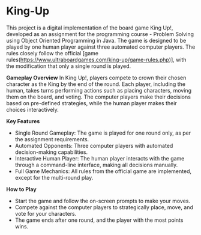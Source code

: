 # King-Up

This project is a digital implementation of the board game King Up!, developed as an assignment for the programming course - Problem Solving using Object Oriented Programming in Java. The game is designed to be played by one human player against three automated computer players. The rules closely follow the official [game rules(https://www.ultraboardgames.com/king-up/game-rules.php)], with the modification that only a single round is played.

**Gameplay Overview**
In King Up!, players compete to crown their chosen character as the King by the end of the round. Each player, including the human, takes turns performing actions such as placing characters, moving them on the board, and voting. The computer players make their decisions based on pre-defined strategies, while the human player makes their choices interactively.

**Key Features**

* Single Round Gameplay: The game is played for one round only, as per the assignment requirements.
* Automated Opponents: Three computer players with automated decision-making capabilities.
* Interactive Human Player: The human player interacts with the game through a command-line interface, making all decisions manually.
* Full Game Mechanics: All rules from the official game are implemented, except for the multi-round play.

**How to Play**

* Start the game and follow the on-screen prompts to make your moves.
* Compete against the computer players to strategically place, move, and vote for your characters.
* The game ends after one round, and the player with the most points wins.
